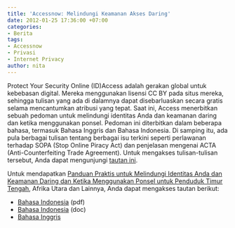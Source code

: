 ```yaml
---
title: 'Accessnow: Melindungi Keamanan Akses Daring'
date: 2012-01-25 17:36:00 +07:00
categories:
- Berita
tags:
- Accessnow
- Privasi
- Internet Privacy
author: nita
---
```


Protect Your Security Online (ID)Access adalah gerakan global untuk kebebasan digital. Mereka menggunakan lisensi CC BY pada situs mereka, sehingga tulisan yang ada di dalamnya dapat disebarluaskan secara gratis selama mencantumkan atribusi yang tepat. Saat ini, Access menerbitkan sebuah pedoman untuk melindungi identitas Anda dan keamanan daring dan ketika menggunakan ponsel. Pedoman ini diterbitkan dalam beberapa bahasa, termasuk Bahasa Inggris dan Bahasa Indonesia. Di samping itu, ada pula berbagai tulisan tentang berbagai isu terkini seperti perlawanan terhadap SOPA (Stop Online Piracy Act) dan penjelasan mengenai ACTA (Anti-Counterfeiting Trade Agreement). Untuk mengakses tulisan-tulisan tersebut, Anda dapat mengunjungi [tautan ini](https://www.accessnow.org/policy-activism/docs).

Untuk mendapatkan [Panduan Praktis untuk Melindungi Identitas Anda dan Keamanan Daring dan Ketika Menggunakan Ponsel untuk Penduduk Timur Tengah](https://www.accessnow.org/pages/protecting-your-security-online), Afrika Utara dan Lainnya, Anda dapat mengakses tautan berikut:

* [Bahasa Indonesia](https://www.accessnow.org/page/-/docs/Access%20Tech/Panduan%20Praktis%20Digital.pdf) (pdf)
* [Bahasa Indonesia](https://www.accessnow.org/page/-/docs/PYSO%20Indonesian.docx) (doc)
* [Bahasa Inggris](https://docs.google.com/gview?url=https://www.accessnow.org/page/-/docs/Protecting%20Your%20Security%20Online%20-%20A%20Practical%20Guide%20%28design%29.pdf)
